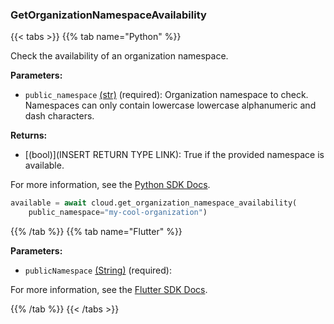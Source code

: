 ### GetOrganizationNamespaceAvailability

{{< tabs >}}
{{% tab name="Python" %}}

Check the availability of an organization namespace.

**Parameters:**

- `public_namespace` [(str)](https://docs.python.org/3/library/stdtypes.html#text-sequence-type-str) (required): Organization namespace to check. Namespaces can only contain lowercase lowercase alphanumeric and dash characters.


**Returns:**

- [(bool)](INSERT RETURN TYPE LINK): True if the provided namespace is available.

For more information, see the [Python SDK Docs](https://python.viam.dev/autoapi/viam/app/app_client/index.html#viam.app.app_client.AppClient.get_organization_namespace_availability).

``` python {class="line-numbers linkable-line-numbers"}
available = await cloud.get_organization_namespace_availability(
    public_namespace="my-cool-organization")

```

{{% /tab %}}
{{% tab name="Flutter" %}}

**Parameters:**

- `publicNamespace` [(String)](https://api.flutter.dev/flutter/dart-core/String-class.html) (required):


For more information, see the [Flutter SDK Docs](https://flutter.viam.dev/viam_protos.app.app/AppServiceClient/getOrganizationNamespaceAvailability.html).

{{% /tab %}}
{{< /tabs >}}
